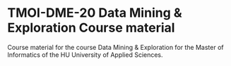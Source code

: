 # TMOI-DME-20 Data Mining & Exploration Course material

Course material for the course Data Mining & Exploration for the
Master of Informatics of the HU University of Applied Sciences.



